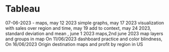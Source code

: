 # Tableau
07-06-2023 - maps,
may 12 2023 simple graphs, may 17 2023 visualization with sales over region and time, may 19 add to context, may 24 2023, standard deviation and mean , june 1 2023 maps,2nd june 2023 map layers and groups in map
On 11/06/2023 dashboard practice and color blindness,
On 16/06/2023 Origin destination maps and profit by region in US
